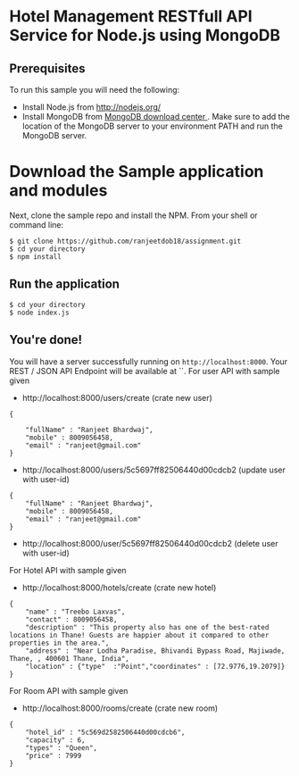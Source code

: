 
# Hotel Management RESTfull API Service for Node.js using MongoDB

## Prerequisites

To run this sample you will need the following:

* Install Node.js from http://nodejs.org/
* Install MongoDB from [MongoDB download center ](https://www.mongodb.com/download-center?_ga=2.51199855.799714080.1524437300-1146184949.1522821734#production). Make sure to add the location of the MongoDB server to your environment PATH and run the MongoDB server.
# Download the Sample application and modules

Next, clone the sample repo and install the NPM.
From your shell or command line:
```
$ git clone https://github.com/ranjeetdob18/assignment.git
$ cd your directory
$ npm install
```

## Run the application

```
$ cd your directory
$ node index.js
```

## You're done!

You will have a server successfully running on `http://localhost:8000`. Your REST / JSON API Endpoint will be available at ``.
For user API with sample given
* http://localhost:8000/users/create (crate new user)
```
{
	
	"fullName" : "Ranjeet Bhardwaj",
	"mobile" : 8009056458,
	"email" : "ranjeet@gmail.com"
}

```
* http://localhost:8000/users/5c5697ff82506440d00cdcb2 (update user with user-id)
```
{
	"fullName" : "Ranjeet Bhardwaj",
	"mobile" : 8009056458,
	"email" : "ranjeet@gmail.com"
}

```
* http://localhost:8000/user/5c5697ff82506440d00cdcb2 (delete user with user-id)

For Hotel API with sample given
* http://localhost:8000/hotels/create (crate new hotel)
```
{
	"name" : "Treebo Laxvas",
	"contact" : 8009056458,
	"description" : "This property also has one of the best-rated locations in Thane! Guests are happier about it compared to other properties in the area.",
	"address" : "Near Lodha Paradise, Bhivandi Bypass Road, Majiwade, Thane, , 400601 Thane, India",
	"location" : {"type"  :"Point","coordinates" : [72.9776,19.2079]}
}

```

For Room API with sample given
* http://localhost:8000/rooms/create (crate new room)
```
{
	"hotel_id" : "5c569d2582506440d00cdcb6",
	"capacity" : 6,
	"types" : "Queen",
	"price" : 7999
}

```
